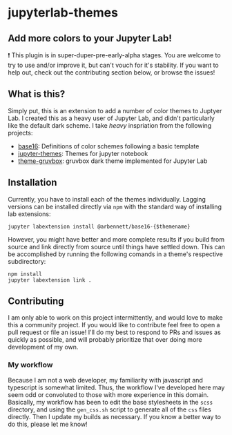 # jupyterlab-themes

## Add more colors to your Jupyter Lab!

:exclamation: This plugin is in super-duper-pre-early-alpha stages. You are welcome to try to use and/or improve it,
 but can't vouch for it's stability. If you want to help out, check out the contributing section below, or browse the
 issues!

## What is this?
Simply put, this is an extension to add a number of color themes to Juptyer Lab. I created this as a heavy user of
Jupyter Lab, and didn't particularly like the default dark scheme. I take *heavy* inspriation from the following
projects:

 - [base16](https://github.com/chriskempson/base16): Definitions of color schemes following a basic template
 - [jupyter-themes](https://github.com/dunovank/jupyter-themes): Themes for jupyter notebook
 - [theme-gruvbox](https://github.com/Rahlir/theme-gruvbox): gruvbox dark theme implemented for Jupyter Lab

## Installation
Currently, you have to install each of the themes individually. Lagging versions can be installed directly
via `npm` with the standard way of installing lab extensions:

```
jupyter labextension install @arbennett/base16-{$themename}
```

However, you might have better and more complete results if you build from source and link directly from
source until things have settled down. This can be accomplished by running the following comands in a
theme's respective subdirectory:

```
npm install
jupyter labextension link .
```

## Contributing
I am only able to work on this project intermittently, and would love to make this a community project.
If you would like to contribute feel free to open a pull request or file an issue! I'll do my best to
respond to PRs and issues as quickly as possible, and will probably prioritize that over doing more
development of my own.

### My workflow
Because I am not a web developer, my familiarity with javascript and typescript is somewhat limited.
Thus, the workflow I've developed here may seem odd or convoluted to those with more experience in this
domain. Basically, my workflow has been to edit the base stylesheets in the `scss` directory, and using the
`gen_css.sh` script to generate all of the `css` files directly. Then I update my builds as necessary.
If you know a better way to do this, please let me know!
